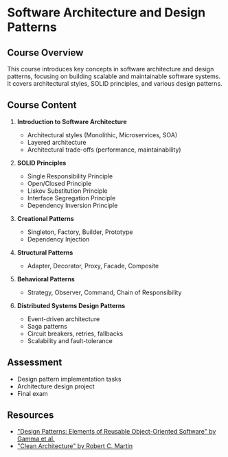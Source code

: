 # Software Architecture and Design Patterns

## Course Overview
This course introduces key concepts in software architecture and design patterns, focusing on building scalable and maintainable software systems. It covers architectural styles, SOLID principles, and various design patterns.

## Course Content
1. **Introduction to Software Architecture**
   - Architectural styles (Monolithic, Microservices, SOA)
   - Layered architecture
   - Architectural trade-offs (performance, maintainability)

2. **SOLID Principles**
   - Single Responsibility Principle
   - Open/Closed Principle
   - Liskov Substitution Principle
   - Interface Segregation Principle
   - Dependency Inversion Principle

3. **Creational Patterns**
   - Singleton, Factory, Builder, Prototype
   - Dependency Injection

4. **Structural Patterns**
   - Adapter, Decorator, Proxy, Facade, Composite

5. **Behavioral Patterns**
   - Strategy, Observer, Command, Chain of Responsibility

6. **Distributed Systems Design Patterns**
   - Event-driven architecture
   - Saga patterns
   - Circuit breakers, retries, fallbacks
   - Scalability and fault-tolerance

## Assessment
- Design pattern implementation tasks
- Architecture design project
- Final exam

## Resources
- ["Design Patterns: Elements of Reusable Object-Oriented Software" by Gamma et al.](https://www.javier8a.com/itc/bd1/articulo.pdf)
- ["Clean Architecture" by Robert C. Martin](https://agorism.dev/book/software-architecture/%28Robert%20C.%20Martin%20Series%29%20Robert%20C.%20Martin%20-%20Clean%20Architecture_%20A%20Craftsman%E2%80%99s%20Guide%20to%20Software%20Structure%20and%20Design-Prentice%20Hall%20%282017%29.pdf)
